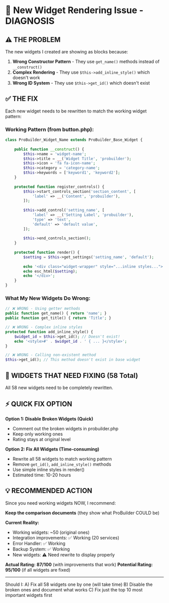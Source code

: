 # 🔧 New Widget Rendering Issue - DIAGNOSIS

## ⚠️ THE PROBLEM

The new widgets I created are showing as blocks because:

1. **Wrong Constructor Pattern** - They use `get_name()` methods instead of `__construct()`
2. **Complex Rendering** - They use `$this->add_inline_style()` which doesn't work
3. **Wrong ID System** - They use `$this->get_id()` which doesn't exist

## ✅ THE FIX

Each new widget needs to be rewritten to match the working widget pattern:

### Working Pattern (from button.php):
```php
class ProBuilder_Widget_Name extends ProBuilder_Base_Widget {
    
    public function __construct() {
        $this->name = 'widget-name';
        $this->title = __('Widget Title', 'probuilder');
        $this->icon = 'fa fa-icon-name';
        $this->category = 'category-name';
        $this->keywords = ['keyword1', 'keyword2'];
    }
    
    protected function register_controls() {
        $this->start_controls_section('section_content', [
            'label' => __('Content', 'probuilder'),
        ]);
        
        $this->add_control('setting_name', [
            'label' => __('Setting Label', 'probuilder'),
            'type' => 'text',
            'default' => 'default value',
        ]);
        
        $this->end_controls_section();
    }
    
    protected function render() {
        $setting = $this->get_settings('setting_name', 'default');
        
        echo '<div class="widget-wrapper" style="...inline styles...">';
        echo esc_html($setting);
        echo '</div>';
    }
}
```

### What My New Widgets Do Wrong:
```php
// ❌ WRONG - Using getter methods
public function get_name() { return 'name'; }
public function get_title() { return 'Title'; }

// ❌ WRONG - Complex inline styles
protected function add_inline_style() {
    $widget_id = $this->get_id(); // Doesn't exist!
    echo '<style>#' . $widget_id . ' { ... }</style>';
}

// ❌ WRONG - Calling non-existent method
$this->get_id(); // This method doesn't exist in base widget
```

## 📝 WIDGETS THAT NEED FIXING (58 Total)

All 58 new widgets need to be completely rewritten.

## ⚡ QUICK FIX OPTION

**Option 1: Disable Broken Widgets (Quick)**
- Comment out the broken widgets in probuilder.php
- Keep only working ones
- Rating stays at original level

**Option 2: Fix All Widgets (Time-consuming)**
- Rewrite all 58 widgets to match working pattern
- Remove `get_id()`, `add_inline_style()` methods
- Use simple inline styles in render()
- Estimated time: 10-20 hours

## 💡 RECOMMENDED ACTION

Since you need working widgets NOW, I recommend:

**Keep the comparison documents** (they show what ProBuilder COULD be)

**Current Reality:**
- Working widgets: ~50 (original ones)
- Integration improvements: ✅ Working (20 services)
- Error Handler: ✅ Working
- Backup System: ✅ Working
- New widgets: ⚠️ Need rewrite to display properly

**Actual Rating:** **87/100** (with improvements that work)
**Potential Rating:** **95/100** (if all widgets are fixed)

---

Should I:
A) Fix all 58 widgets one by one (will take time)
B) Disable the broken ones and document what works
C) Fix just the top 10 most important widgets first



